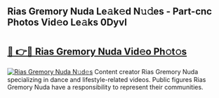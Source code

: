 ## Rias Gremory Nuda Le𝚊k𝚎d N𝚞𝚍es - Part-cnc Photos Vid𝚎o Le𝚊ks 0Dyvl

# <h2><a href="http://fbc0rva.evod.top/?m=Rias+Gremory+Nuda">🔗 👉🔴 Rias Gremory Nuda Vid𝚎o Ph𝚘t𝚘s</a></h2>

[![Rias Gremory Nuda N𝚞d𝚎s](https://i.imgur.com/8V9OHl7.gif)](http://fbc0rva.evod.top/?m=Rias+Gremory+Nuda)
Content creator Rias Gremory Nuda specializing in dance and lifestyle-related videos. Public figures Rias Gremory Nuda have a responsibility to represent their communities. 
